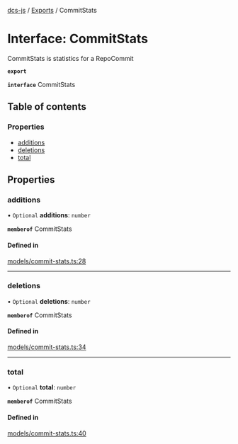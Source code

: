 [dcs-js](../README.md) / [Exports](../modules.md) / CommitStats

# Interface: CommitStats

CommitStats is statistics for a RepoCommit

**`export`**

**`interface`** CommitStats

## Table of contents

### Properties

- [additions](CommitStats.md#additions)
- [deletions](CommitStats.md#deletions)
- [total](CommitStats.md#total)

## Properties

### <a id="additions" name="additions"></a> additions

• `Optional` **additions**: `number`

**`memberof`** CommitStats

#### Defined in

[models/commit-stats.ts:28](https://github.com/unfoldingWord/dcs-js/blob/b29eb7a/models/commit-stats.ts#L28)

___

### <a id="deletions" name="deletions"></a> deletions

• `Optional` **deletions**: `number`

**`memberof`** CommitStats

#### Defined in

[models/commit-stats.ts:34](https://github.com/unfoldingWord/dcs-js/blob/b29eb7a/models/commit-stats.ts#L34)

___

### <a id="total" name="total"></a> total

• `Optional` **total**: `number`

**`memberof`** CommitStats

#### Defined in

[models/commit-stats.ts:40](https://github.com/unfoldingWord/dcs-js/blob/b29eb7a/models/commit-stats.ts#L40)
